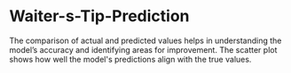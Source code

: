 # Waiter-s-Tip-Prediction
The comparison of actual and predicted values helps in understanding the model’s accuracy and identifying areas for improvement. The scatter plot shows how well the model's predictions align with the true values.
